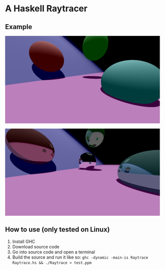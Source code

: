 # A Haskell Raytracer

## Example
![Preview of rendered image](haskell-rt-preview.png)

![Preview of rendered image](haskell-rt-reflective-preview.png)

## How to use (only tested on Linux)
1. Install GHC
2. Download source code
3. Go into source code and open a terminal
4. Build the source and run it like so: ``ghc -dynamic -main-is Raytrace Raytrace.hs && ./Raytrace > test.ppm``